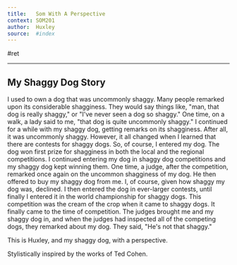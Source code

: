 ```yaml
---
title:   Som With A Perspective
context: SOM201
author:  Huxley
source:  #index
---
```


#ret 

---

## My Shaggy Dog Story

I used to own a dog that was uncommonly shaggy. Many people remarked upon its considerable shagginess. They would say things like, "man, that dog is really shaggy," or "I've never seen a dog so shaggy." One time, on a walk, a lady said to me, "that dog is quite uncommonly shaggy." I continued for a while with my shaggy dog, getting remarks on its shagginess. After all, it was uncommonly shaggy. However, it all changed when I learned that there are contests for shaggy dogs. So, of course, I entered my dog. The dog won first prize for shagginess in both the local and the regional competitions. I continued entering my dog in shaggy dog competitions and my shaggy dog kept winning them. One time, a judge, after the competition, remarked once again on the uncommon shagginess of my dog. He then offered to buy my shaggy dog from me. I, of course, given how shaggy my dog was, declined. I then entered the dog in ever-larger contests, until finally I entered it in the world championship for shaggy dogs. This competition was the cream of the crop when it came to shaggy dogs. It finally came to the time of competition. The judges brought me and my shaggy dog in, and when the judges had inspected all of the competing dogs, they remarked about my dog. They said, "He's not that shaggy."

This is Huxley, and my shaggy dog, with a perspective.

Stylistically inspired by the works of Ted Cohen.